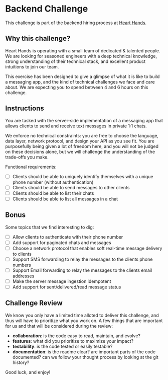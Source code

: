 # Backend Challenge

This challenge is part of the backend hiring process at [Heart
Hands](https://hearthands.tech/).

## Why this challenge?

Heart Hands is operating with a small team of dedicated & talented people. We
are looking for seasoned engineers with a deep technical knowledge, strong
understanding of their technical stack, and excellent product intuitions to join
our team.

This exercise has been designed to give a glimpse of what it is like to build a
messaging app, and the kind of technical challenges we face and care about. We
are expecting you to spend between 4 and 6 hours on this challenge.

## Instructions

You are tasked with the server-side implementation of a messaging app that
allows clients to send and receive text messages in private 1:1 chats.

We enforce no technical constraints: you are free to choose the language, data
layer, network protocol, and design your API as you see fit. You are
purposefully being given a lot of freedom here, and you will not be judged on
these decisions alone, but we will challenge the understanding of the trade-offs
you make.

Functional requirements:

- [ ] Clients should be able to uniquely identify themselves with a unique phone number (without authentication)
- [ ] Clients should be able to send messages to other clients
- [ ] Clients should be able to list their chats
- [ ] Clients should be able to list all messages in a chat

## Bonus

Some topics that we find interesting to dig:

- [ ] Allow clients to authenticate with their phone number
- [ ] Add support for paginated chats and messages
- [ ] Choose a network protocol that enables soft real-time message delivery to clients
- [ ] Support SMS forwarding to relay the messages to the clients phone numbers
- [ ] Support Email forwarding to relay the messages to the clients email addresses
- [ ] Make the server message ingestion idempotent
- [ ] Add support for sent/delivered/read message status

## Challenge Review

We know you only have a limited time alloted to deliver this challenge, and thus
will have to prioritize what you work on. A few things that are important for us
and that will be considered during the review:
- **collaboration**: is the code easy to read, maintain, and evolve?
- **features**: what did you prioritize to maximize your impact?
- **testability**: is the code tested or easily testable?
- **documentation**: is the readme clear? are important parts of the code
  documented? can we follow your thought process by looking at the git history?

Good luck, and enjoy!
